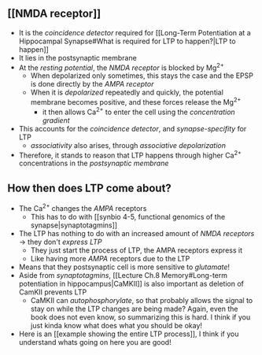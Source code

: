 ## [[NMDA receptor]]
- It is the *coincidence detector* required for [[Long-Term Potentiation at a Hippocampal Synapse#What is required for LTP to happen?|LTP to happen]]
- It lies in the postsynaptic membrane
- At the *resting potential*, the *NMDA receptor* is blocked by Mg<sup>2+</sup>
	- When depolarized only sometimes, this stays the case and the EPSP is done directly by the *AMPA receptor*
	- When it is *depolarized* repeatedly and quickly, the potential membrane becomes positive, and these forces release the Mg<sup>2+</sup>
		- it then allows Ca<sup>2+</sup> to enter the cell using the *concentration gradient*
- This accounts for the *coincidence detector*, and *synapse-specifity* for LTP
	- *associativity* also arises, through *associative depolarization* 
- Therefore, it stands to reason that LTP happens through higher Ca<sup>2+</sup> concentrations in the *postsynaptic membrane*
## How then does LTP come about?
- The Ca<sup>2+</sup> changes the *AMPA* receptors 
	- This has to do with [[synbio 4-5, functional genomics of the synapse|synaptotagmins]]
- The LTP has nothing to do with an increased amount of *NMDA receptors* -> they don't *express LTP*
	- They just start the process of LTP, the AMPA receptors express it
	- Like having more *AMPA* receptors due to the LTP
- Means that they postsynaptic cell is more sensitive to *glutamate*!
- Aside from *synaptotagmins*, [[Lecture Ch.8 Memory#Long-term potentiation in hippocampus|CaMKII]] is also important as deletion of CamKII prevents LTP
	- CaMKII can *autophosphorylate*, so that probably allows the signal to stay on while the LTP changes are being made? Again, even the book does not even know, so summarizing this is hard. I think if you just kinda know what does what you should be okay! 
- Here is an [[example showing the entire LTP process]], I think if you understand whats going on here you are good!
